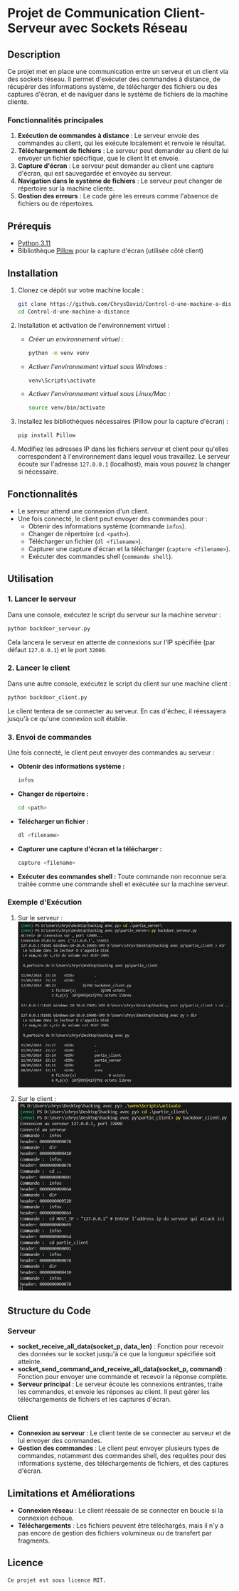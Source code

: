 # Projet de Communication Client-Serveur avec Sockets Réseau

## Description
Ce projet met en place une communication entre un serveur et un client via des sockets réseau. Il permet d'exécuter des commandes à distance, de récupérer des informations système, de télécharger des fichiers ou des captures d'écran, et de naviguer dans le système de fichiers de la machine cliente.

### Fonctionnalités principales
1. **Exécution de commandes à distance** : Le serveur envoie des commandes au client, qui les exécute localement et renvoie le résultat.
2. **Téléchargement de fichiers** : Le serveur peut demander au client de lui envoyer un fichier spécifique, que le client lit et envoie.
3. **Capture d'écran** : Le serveur peut demander au client une capture d'écran, qui est sauvegardée et envoyée au serveur.
4. **Navigation dans le système de fichiers** : Le serveur peut changer de répertoire sur la machine cliente.
5. **Gestion des erreurs** : Le code gère les erreurs comme l'absence de fichiers ou de répertoires.

## Prérequis

- [Python 3.11](https://www.python.org/downloads/)
- Bibliothèque [Pillow](https://pillow.readthedocs.io/en/stable/) pour la capture d'écran (utilisée côté client)

## Installation

1. Clonez ce dépôt sur votre machine locale :
   ```bash
   git clone https://github.com/ChrysDavid/Control-d-une-machine-a-distance
   cd Control-d-une-machine-a-distance
   ```

2. Installation et activation de l'environnement virtuel :
    - *Créer un environnement virtuel :*
        ```bash
        python -m venv venv
        ```
    - *Activer l'environnement virtuel sous Windows :*
        ```bash
        venv\Scripts\activate
        ```
    -  *Activer l'environnement virtuel sous Linux/Mac :*
        ```bash
        source venv/bin/activate
        ```


2. Installez les bibliothèques nécessaires (Pillow pour la capture d'écran) :
    ```bash
    pip install Pillow
    ```

3. Modifiez les adresses IP dans les fichiers serveur et client pour qu'elles correspondent à l'environnement dans lequel vous travaillez. Le serveur écoute sur l'adresse `127.0.0.1` (localhost), mais vous pouvez la changer si nécessaire.

## Fonctionnalités

- Le serveur attend une connexion d'un client.
- Une fois connecté, le client peut envoyer des commandes pour :
  - Obtenir des informations système (commande `infos`).
  - Changer de répertoire (`cd <path>`).
  - Télécharger un fichier (`dl <filename>`).
  - Capturer une capture d'écran et la télécharger (`capture <filename>`).
  - Exécuter des commandes shell (`commande shell`).

## Utilisation

### 1. Lancer le serveur

Dans une console, exécutez le script du serveur sur la machine serveur :
```bash
python backdoor_serveur.py
```
Cela lancera le serveur en attente de connexions sur l'IP spécifiée (par défaut `127.0.0.1`) et le port `32000`. 

### 2. Lancer le client

Dans une autre console, exécutez le script du client sur une machine client :
```bash
python backdoor_client.py
```

Le client tentera de se connecter au serveur. En cas d'échec, il réessayera jusqu'à ce qu'une connexion soit établie.

### 3. Envoi de commandes

Une fois connecté, le client peut envoyer des commandes au serveur :

- **Obtenir des informations système :**
  ```bash
  infos
  ```

- **Changer de répertoire :**
  ```bash
  cd <path>
  ```

- **Télécharger un fichier :**
  ```bash
  dl <filename>
  ```

- **Capturer une capture d'écran et la télécharger :**
  ```bash
  capture <filename>
  ```

- **Exécuter des commandes shell :**
  Toute commande non reconnue sera traitée comme une commande shell et exécutée sur la machine serveur.

### Exemple d'Exécution

1. Sur le serveur :
   ![Aperçu du projet coté serveur](src/capture_serveur.PNG)

2. Sur le client :
   ![Aperçu du projet coté client](src/capture_client.PNG)


## Structure du Code

### Serveur

- **socket_receive_all_data(socket_p, data_len)** : Fonction pour recevoir des données sur le socket jusqu'à ce que la longueur spécifiée soit atteinte.
- **socket_send_command_and_receive_all_data(socket_p, command)** : Fonction pour envoyer une commande et recevoir la réponse complète.
- **Serveur principal** : Le serveur écoute les connexions entrantes, traite les commandes, et envoie les réponses au client. Il peut gérer les téléchargements de fichiers et les captures d'écran.

### Client

- **Connexion au serveur** : Le client tente de se connecter au serveur et de lui envoyer des commandes.
- **Gestion des commandes** : Le client peut envoyer plusieurs types de commandes, notamment des commandes shell, des requêtes pour des informations système, des téléchargements de fichiers, et des captures d'écran.

## Limitations et Améliorations

- **Connexion réseau** : Le client réessaie de se connecter en boucle si la connexion échoue.
- **Téléchargements** : Les fichiers peuvent être téléchargés, mais il n'y a pas encore de gestion des fichiers volumineux ou de transfert par fragments.

## Licence
```
Ce projet est sous licence MIT.
```
